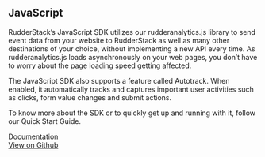 ## JavaScript

RudderStack’s JavaScript SDK utilizes our rudderanalytics.js library to send event data from your website to RudderStack as well as many other destinations of your choice, without implementing a new API every time. As rudderanalytics.js loads asynchronously on your web pages, you don’t have to worry about the page loading speed getting affected.

The JavaScript SDK also supports a feature called Autotrack. When enabled, it automatically tracks and captures important user activities such as clicks, form value changes and submit actions.

To know more about the SDK or to quickly get up and running with it, follow our Quick Start Guide.


[Documentation][]  
[View on Github][]

[//]: # "These are reference links used in the body of this note and get stripped out when the markdown processor does its job. There is no need to format nicely because it shouldn't be seen. Thanks SO - http://stackoverflow.com/questions/4823468/store-comments-in-markdown-syntax"
[documentation]: https://docs.rudderstack.com/sdk-integration-guide/getting-started-with-javascript-sdk
[view on github]: https://github.com/rudderlabs/rudder-sdk-js
